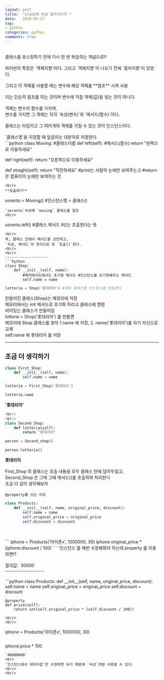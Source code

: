 ```yaml
---
layout: post
title:  "class의 속성 증가시키기 "
date:   2018-05-27
tag:
- python
categories: python
comments: true
---
```

<br>
클래스를 포스팅하기 전에 다시 한 번 복습하는 개념으로!!
<br>
<br>
파이썬의 특징은 `객체지향`이다. 그리고 `객체지향`이 나오기 전에 `절차지향`이 있었다.
<br>
<br>
그리고 이 객체를 사용할 때는 변수에 해당 객체를 **참조** 시켜 사용
<br>
<br>
이는 단순히 참조를 하는 것이며 변수에 직접 객체(값)을 넣는 것이 아니다.
<br>
<br>
객체는 변수의 함수를 가지며,<br>
변수를 가지면 그 객체는 각각 `속성(변수)`와 `메서드(함수)`이다.
<br>
<br>
클래스는 타입이고 그 여러개의 객체를 가질 수 있는 것이 인스턴스이다.
<br>
<br>
`클래스명`을 지정할 때 앞글자는 대문자로 지정한다.
<br>
```python
class Moving: #클래스이름
  def left(self): #메서드(함수)
    return "왼쪽으로 이동하세요"

  def right(self):
    return "오른쪽으로 이동하세요"

  def straght(self):
    return "직진하세요"
#print는 사람의 눈에만 보여주는고
#return 은 컴퓨터의 눈에만 보여주는 것

```
<br/>
**호출하기**
```
sorento = Moving()
#인스턴스명 = 클래스()
```
`sorento`속성에 `moving` 클래스를 참조
<br/>
```
sorento.left()
#클래스.메서드
#()는 호출한다는 뜻
```
<br/>
즉, 클래스 안에서 메서드를 선언하고,
`속성, 메서드`의 형식으로 로 `호출()`한다.
<br/>
<br/>
--------------------
```Python
class Shop:
    def __init__(self, name):
        #매직메서드에서도 초기화 메서드 #인스턴스를 초기화해주는 메서드
        self.name = name
```

```Python
lotteria = Shop('롯데리아') #해당 클래스형 인스턴스를 만들겠다
```

만들어진 클래스(Shop)는 메모리에 저장
<br/>
메모리에서는 init 메서드로 초기화 하라고 클래스에 명령
<br/>
비어있는 클래스가 만들어짐
<br/>
lotteria = Shop('롯데리아') 를 만들면
<br/>
메모리에 Shop 클래스를 찾아 1.name 에 저장, 2. name('롯데리아')를 자기 자신으로 교체
<br/>
self.name 에 롯데리아 를 저장

--------------------
## 조금 더 생각하기
```Python
class First_Shop:
    def __init__(self, name):
        self.name = name
```
```Python
lotteria = First_Shop('롯데리아')
```
```Python
lotteria.name
```
**'롯데리아'**
```Python
<br/>
<br/>
class Second_Shop:
    def lotteria(self):
        return "롯데리아"
```
```Python
person = Second_shop()
```
```Python
person.lotteria()
```
**롯데리아**
<br/><br/>
First_Shop 의 클래스는 호출 내용을 모두 클래스 안에 담아두었고,
<br/>
Second_Shop 은 그때 그때 메서드()를 호출하여 처리한다
<br/>
조금 더 깊이 생각해보자
<br/>
<br/>
`@property를 쓰는 이유`

```python
class Products:
    def __init__(self, name, original_price, discount):
        self.name = name
        self.original_price = original_price
        self.discount = discount
```
<br/>
<br/>
```
iphone = Products('아이폰x', 1000000, 30)
iphone.original_price * (iphone.discount / 100)
```
`인스턴스`를 매번 수정해줘야 하는데 property 를 이용하면!?<br/>
<br/>
결과값: `30000`
<br>
--------------------

<br/>
<br/>
```python
class Products:
    def __init__(self, name, original_price, discount):
        self.name = name
        self.original_price = original_price
        self.discount = discount

    @property
    def price(self):
        return int(self.original_price * (self.discount / 100))
```
<br/>
<br/>
```
iphone = Products('아이폰x', 1000000, 30)
```
```
iphone.price * 100
```
`40000000`
<br>
`인스턴스에서 데이터값`만 수정하면 되기 때문에 `속성`처럼 사용할 수 있다.
<br/>
<br/>
